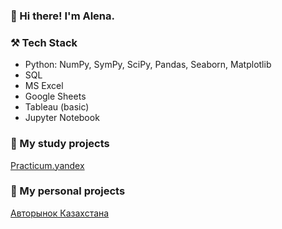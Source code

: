 ### 👋 Hi there! I'm Alena. 

### ⚒️ Tech Stack
- Python: NumPy, SymPy, SciPy, Pandas, Seaborn, Matplotlib
- SQL
- MS Excel
- Google Sheets
- Tableau (basic)
- Jupyter Notebook

### 📁 My study projects
[Practicum.yandex](https://github.com/alenatonn/Study_projects)

### 📁 My personal projects
[Авторынок Казахстана]()



<!--
**alenatonn/alenatonn** is a ✨ _special_ ✨ repository because its `README.md` (this file) appears on your GitHub profile.

Here are some ideas to get you started:

- 🔭 I’m currently working on ...
- 🌱 I’m currently learning ...
- 👯 I’m looking to collaborate on ...
- 🤔 I’m looking for help with ...
- 💬 Ask me about ...
- 📫 How to reach me: ...
- 😄 Pronouns: ...
- ⚡ Fun fact: ...
-->
